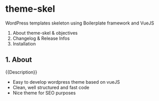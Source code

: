 # theme-skel
WordPress templates skeleton using Boilerplate framework and VueJS

<ol>
<li>About theme-skel & objectives</li>
<li>Changelog & Release Infos</li>
<li>Installation</li>
</ol>

<h2>1. About</h2>

{{Description}}

<ul>
<li>Easy to develop wordpress theme based on vueJS</li>
<li>Clean, well structured and fast code</li>
<li>Nice theme for SEO purposes</li>
</ul>